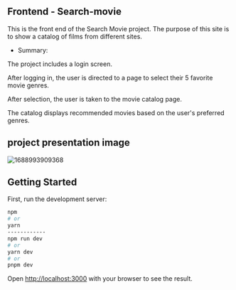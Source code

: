 ## Frontend - Search-movie
This is the front end of the Search Movie project. The purpose of this site is to show a catalog of films from different sites.


- Summary:

The project includes a login screen.

After logging in, the user is directed to a page to select their 5 favorite movie genres.

After selection, the user is taken to the movie catalog page.

The catalog displays recommended movies based on the user's preferred genres.



## project presentation image
![1688993909368](https://github.com/Pedro-Marques-Santos/search-movie/assets/104912054/8a7d93f7-67b7-41a9-8403-9c89b7144164)


## Getting Started

First, run the development server:

```bash
npm
# or
yarn
------------
npm run dev
# or
yarn dev
# or
pnpm dev
```

Open [http://localhost:3000](http://localhost:3000) with your browser to see the result.
